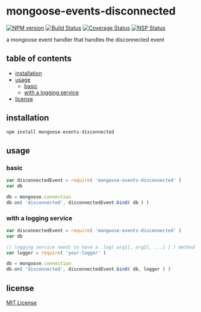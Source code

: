 # mongoose-events-disconnected
[![NPM version][npm-image]][npm-url] [![Build Status][travis-image]][travis-url] [![Coverage Status][coveralls-image]][coveralls-url] [![NSP Status][nsp-image]][nsp-url]

a mongoose event handler that handles the disconnected event

## table of contents
* [installation](#installation)
* [usage](#usage)
    * [basic](#basic)
    * [with a logging service](#with-a-logging-service)
* [license](#license)

## installation
```javascript
npm install mongoose-events-disconnected
```

## usage
### basic
```javascript
var disconnectedEvent = require( 'mongoose-events-disconnected' )
var db

db = mongoose.connection
db.on( 'disconnected', disconnectedEvent.bind( db ) )
```

### with a logging service
```javascript
var disconnectedEvent = require( 'mongoose-events-disconnected' )
var db

// logging service needs to have a .log( arg1[, arg2[, ...] ] ) method
var logger = require( 'your-logger' )

db = mongoose.connection
db.on( 'disconnected', disconnectedEvent.bind( db, logger ) )
```

## license
[MIT License][mit-license]

[coveralls-image]: https://coveralls.io/repos/github/mongoose-events/disconnected/badge.svg?branch=master
[coveralls-url]: https://coveralls.io/github/mongoose-events/disconnected?branch=master
[mit-license]: https://raw.githubusercontent.com/mongoose-events/disconnected/master/license.txt
[npm-image]: https://img.shields.io/npm/v/mongoose-events-disconnected.svg
[npm-url]: https://www.npmjs.com/package/mongoose-events-disconnected
[nsp-image]: https://nodesecurity.io/orgs/mongoose-events/projects/82286fe3-1e4b-4cfb-ada3-1aa2d255c3f4/badge
[nsp-url]: https://nodesecurity.io/orgs/mongoose-events/projects/82286fe3-1e4b-4cfb-ada3-1aa2d255c3f4
[travis-image]: https://travis-ci.org/mongoose-events/disconnected.svg?branch=master
[travis-url]: https://travis-ci.org/mongoose-events/disconnected

